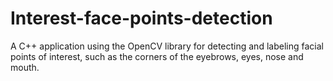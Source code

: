 # Interest-face-points-detection
A C++ application using the OpenCV library for detecting and labeling facial points of interest, such as the corners of the eyebrows, eyes, nose and mouth.
